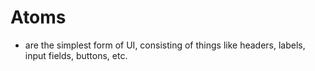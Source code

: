 # Atoms

- are the simplest form of UI, consisting of things like headers, labels, input fields, buttons, etc.
